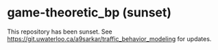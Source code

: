 # game-theoretic_bp (sunset)
This repository has been sunset. See https://git.uwaterloo.ca/a9sarkar/traffic_behavior_modeling for updates.
